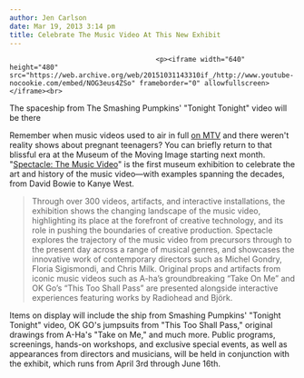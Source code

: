 ```yaml
---
author: Jen Carlson
date: Mar 19, 2013 3:14 pm
title: Celebrate The Music Video At This New Exhibit
---
```


	
										<p><iframe width="640" height="480" src="https://web.archive.org/web/20151031143310if_/http://www.youtube-nocookie.com/embed/NOG3eus4ZSo" frameborder="0" allowfullscreen></iframe><br>
<span class="photo_caption">The spaceship from The Smashing Pumpkins&apos; &quot;Tonight Tonight&quot; video will be there</span></p>

<p>Remember when music videos used to air in full <a href="https://web.archive.org/web/20151031143310/http://gothamist.com/tags/mtv">on MTV</a> and there weren&apos;t reality shows about pregnant teenagers? You can briefly return to that blissful era at the Museum of the Moving Image starting next month. &quot;<a href="https://web.archive.org/web/20151031143310/http://www.movingimage.us/exhibitions/2013/04/03/detail/spectacle-the-music-video/">Spectacle: The Music Video</a>&quot; is the first museum exhibition to celebrate the art and history of the music video&#x2014;with examples spanning the decades, from David Bowie to Kanye West.</p>

<blockquote>Through over 300 videos, artifacts, and interactive installations, the exhibition shows the changing landscape of the music video, highlighting its place at the forefront of creative technology, and its role in pushing the boundaries of creative production. Spectacle explores the trajectory of the music video from precursors through to the present day across a range of musical genres, and showcases the innovative work of contemporary directors such as Michel Gondry, Floria Sigismondi, and Chris Milk. Original props and artifacts from iconic music videos such as A-ha&#x2019;s groundbreaking &#x201C;Take On Me&#x201D; and OK Go&#x2019;s &#x201C;This Too Shall Pass&#x201D; are presented alongside interactive experiences featuring works by Radiohead and Bj&#xF6;rk.</blockquote> 

<p>Items on display will include the ship from Smashing Pumpkins&apos; &quot;Tonight Tonight&quot; video, OK GO&apos;s jumpsuits from &quot;This Too Shall Pass,&quot; original drawings from A-Ha&apos;s &quot;Take on Me,&quot; and much more. Public programs, screenings, hands-on workshops, and exclusive special events, as well as appearances from directors and musicians, will be held in conjunction with the exhibit, which runs from April 3rd through June 16th.</p>					
										
									
				